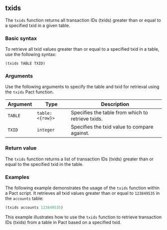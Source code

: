## txids
The `txids` function returns all transaction IDs (txids) greater than or equal to a specified txid in a given table.

### Basic syntax

To retrieve all txid values greater than or equal to a specified txid in a table, use the following syntax:

`(txids TABLE TXID)`

### Arguments

Use the following arguments to specify the table and txid for retrieval using the `txids` Pact function.

| Argument | Type | Description |
| --- | --- | --- |
| `TABLE` | `table:<{row}>` | Specifies the table from which to retrieve txids. |
| `TXID` | `integer` | Specifies the txid value to compare against. |

### Return value

The `txids` function returns a list of transaction IDs (txids) greater than or equal to the specified txid in the table.

### Examples

The following example demonstrates the usage of the `txids` function within a Pact script. It retrieves all txid values greater than or equal to `123849535` in the `accounts` table:

```lisp
(txids accounts 123849535)
```

This example illustrates how to use the `txids` function to retrieve transaction IDs (txids) from a table in Pact based on a specified txid.

